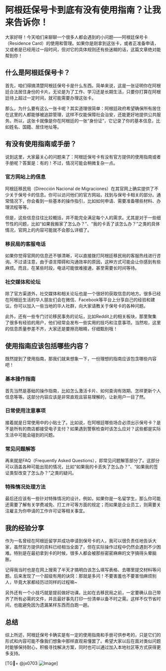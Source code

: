 # 阿根廷保号卡到底有没有使用指南？让我来告诉你！

大家好呀！今天咱们来聊聊一个很多人都会遇到的小问题——阿根廷保号卡（Residence Card）的使用和管理。如果你是刚拿到这张卡，或者正准备申请，又或者是已经用过一段时间，但对它的具体规则还有些迷糊的话，这篇文章绝对能帮到你！

## 什么是阿根廷保号卡？

首先，咱们得搞清楚阿根廷保号卡是什么东西。简单来说，这是一张证明你在阿根廷合法居住身份的卡片。无论是为了工作、学习还是长期生活，只要你打算在阿根廷待上超过一定时间，就可能需要办理这张卡。

那么，为什么要有这么一张卡呢？其实道理很简单：阿根廷政府希望确保所有居住在这里的人都能够被追踪管理，这样不仅能保障社会治安，还能更好地提供公共服务。所以，这张卡就像是你在阿根廷的一张“身份证”，它记录了你的基本信息，比如姓名、国籍、居住地址等。

## 有没有使用指南或手册？

说到这里，大家最关心的问题来了：阿根廷保号卡有没有官方提供的使用指南或者手册呢？答案是：有的！不过，情况可能会稍微复杂一点。

### 官方网站上的信息

阿根廷移民局（Dirección Nacional de Migraciones）在其官网上确实提供了不少关于保号卡的信息。你可以访问他们的官方网站，找到与保号卡相关的部分。通常情况下，你会看到一些基本的操作指引，比如如何申请、需要准备哪些材料、办理流程等等。

但是，这些信息往往比较概括，并不能完全满足每个人的需求。尤其是对于一些细节性的问题，比如“如果我搬家了怎么办？”、“我的卡丢了该怎么办？”之类的具体情况，官网上的内容可能就不会那么详细了。

### 移民局的客服电话

如果你觉得官网的信息还不够清晰，可以直接拨打阿根廷移民局的客服热线进行咨询。不过请注意，由于语言障碍和沟通效率的原因，这种方式可能会让你感到有些麻烦。而且，在某些时段，电话可能很难接通，甚至需要长时间等待。

### 社交媒体和论坛

除了官方渠道外，社交媒体和相关论坛也是一个很好的获取信息的地方。很多已经在阿根廷生活的华人朋友们会在微信、Facebook等平台上分享自己的经验和建议。你可以加入一些当地的华人社群，向大家请教关于保号卡的各种问题。

此外，还有一些专门讨论移民事务的论坛，比如Reddit上的相关板块，那里聚集了很多有经验的用户，他们经常会发布一些实用的技巧和注意事项。当然啦，这里的信息质量参差不齐，大家还是要擦亮眼睛，仔细甄别哦！

## 使用指南应该包括哪些内容？

既然提到了使用指南，那我们就来想象一下，一份理想的指南应该包含哪些内容吧！

### 基本操作指南

首先当然是基础的操作指南，比如怎么激活卡片、如何查询有效期、怎样更新个人信息等等。这部分内容应该是非常直观且容易理解的，让新用户一目了然。

### 日常使用注意事项

接着就是日常使用中的小贴士了。比如说，在阿根廷哪些场合必须出示保号卡？是不是所有的商店都接受电子支付？如果遇到警察检查时该怎么应对？这些都是实际生活中可能会碰到的问题。

### 常见问题解答

再来就是FAQ（Frequently Asked Questions），即常见问题解答部分了。这部分可以涵盖各种可能出现的情况，比如“如果我的卡丢失了怎么办？”、“如果我的签证类型改变了怎么办？”之类的疑问。

### 特殊情况处理方法

最后还应该有一些针对特殊情况的设计。例如，如果你是一名留学生，那么你可能还需要了解有关学费减免、打工许可等方面的规定；而如果是企业员工，则需要关注雇主为你申请的工作许可证等相关事宜。

## 我的经验分享

作为一名曾经在阿根廷留学并成功申请到保号卡的人，我可以很负责任地告诉大家，虽然官方提供的资料已经相当全面了，但在实际操作过程中仍然会遇到不少困难。特别是在最初拿到卡的时候，很多人都会被那些密密麻麻的文字搞得头晕脑胀。

记得我当时也是在网上搜索了半天才搞明白该怎么填写表格、去哪里提交材料等问题。后来发现了一个超级有用的诀窍：那就是多问！不要害羞也不要害怕麻烦别人，毕竟大家都经历过同样的过程嘛~

另外还有一个小技巧就是提前做好功课。比如在去移民局之前，一定要确认自己带齐了所有必需的文件，并且最好事先打印一份清单以备不时之需。这样不仅节省时间，也能避免因为遗漏某样东西而白跑一趟。

## 总结

综上所述，阿根廷保号卡确实是有一定的使用指南和手册可供参考的，只是它们的形式和内容可能不像我们想象中那样直观易懂罢了。希望大家以后在面对类似问题时能够保持耐心，积极寻找解决方案，同时也可以通过加入本地社区等方式获得更多支持。

[TG💪+ @jx0703 ![Image](https://github.com/user-attachments/assets/dbca1d08-cadb-493c-b0ec-ad6f7a83f270)]